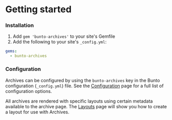 # Getting started

### Installation

1. Add `gem 'bunto-archives'` to your site's Gemfile
2. Add the following to your site's `_config.yml`:

```yml
gems:
  - bunto-archives
```

### Configuration
Archives can be configured by using the `bunto-archives` key in the Bunto configuration (`_config.yml`) file. See the [Configuration](./configuration.md) page for a full list of configuration options.

All archives are rendered with specific layouts using certain metadata available to the archive page. The [Layouts](./layouts.md) page will show you how to create a layout for use with Archives.
